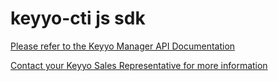 keyyo-cti js sdk
====================

[Please refer to the Keyyo Manager API Documentation](https://api.keyyo.com/developers/docs/api/cti-js/)

[Contact your Keyyo Sales Representative for more information](http://www.keyyo.com/fr/keyyo/contact.php?service=10)

